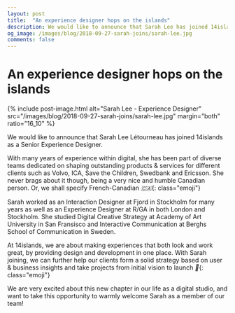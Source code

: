 ```yaml
---
layout: post
title:  "An experience designer hops on the islands"
description: We would like to announce that Sarah Lee has joined 14islands as a Senior Experience Designer.
og_image: /images/blog/2018-09-27-sarah-joins/sarah-lee.jpg
comments: false
---
```


# An experience designer hops on the islands

{% include post-image.html alt="Sarah Lee - Experience Designer" src="/images/blog/2018-09-27-sarah-joins/sarah-lee.jpg" margin="both" ratio="16_10" %}

We would like to announce that Sarah Lee Létourneau has joined 14islands as a Senior Experience Designer.

With many years of experience within digital, she has been part of diverse teams dedicated on shaping outstanding products & services for different clients such as Volvo, ICA, Save the Children, Swedbank and Ericsson. She never brags about it though, being a very nice and humble Canadian person. Or, we shall specify French-Canadian *🇨🇦*{: class="emoji"}

Sarah worked as an Interaction Designer at Fjord in Stockholm for many years as well as an Experience Designer at R/GA in both London and Stockholm. She studied Digital Creative Strategy at Academy of Art University in San Fransisco and Interactive Communication at Berghs School of Communication in Sweden.

At 14islands, we are about making experiences that both look and work great, by providing design and development in one place. With Sarah joining, we can further help our clients form a solid strategy based on user & business insights and take projects from initial vision to launch *🚀*{: class="emoji"}

We are very excited about this new chapter in our life as a digital studio, and want to take this opportunity to warmly welcome Sarah as a member of our team!
